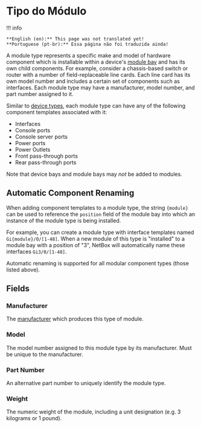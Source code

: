 # Tipo do Módulo

!!! info

    **English (en):** This page was not translated yet!
    **Portuguese (pt-br):** Essa página não foi traduzida ainda!

A module type represents a specific make and model of hardware component which is installable within a device's [module bay](./modulebay.md) and has its own child components. For example, consider a chassis-based switch or router with a number of field-replaceable line cards. Each line card has its own model number and includes a certain set of components such as interfaces. Each module type may have a manufacturer, model number, and part number assigned to it.

Similar to [device types](./devicetype.md), each module type can have any of the following component templates associated with it:

* Interfaces
* Console ports
* Console server ports
* Power ports
* Power Outlets
* Front pass-through ports
* Rear pass-through ports

Note that device bays and module bays may _not_ be added to modules.

## Automatic Component Renaming

When adding component templates to a module type, the string `{module}` can be used to reference the `position` field of the module bay into which an instance of the module type is being installed.

For example, you can create a module type with interface templates named `Gi{module}/0/[1-48]`. When a new module of this type is "installed" to a module bay with a position of "3", NetBox will automatically name these interfaces `Gi3/0/[1-48]`.

Automatic renaming is supported for all modular component types (those listed above).

## Fields

### Manufacturer

The [manufacturer](./manufacturer.md) which produces this type of module.

### Model

The model number assigned to this module type by its manufacturer. Must be unique to the manufacturer.

### Part Number

An alternative part number to uniquely identify the module type.

### Weight

The numeric weight of the module, including a unit designation (e.g. 3 kilograms or 1 pound).